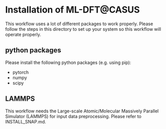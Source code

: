 # Installation of ML-DFT@CASUS

This workflow uses a lot of different packages to work properly. Please follow the steps in this directory to set up your system so this workflow will operate properly.

## python packages

Please install the following python packages (e.g. using pip):

* pytorch
* numpy
* scipy

##  LAMMPS

This workflow needs the Large-scale Atomic/Molecular Massively Parallel Simulator (LAMMPS) for input data preprocessing. Please refer to INSTALL_SNAP.md.
